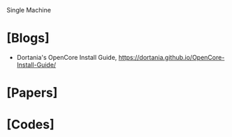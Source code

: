 Single Machine

# [Blogs]
+ Dortania's OpenCore Install Guide, https://dortania.github.io/OpenCore-Install-Guide/

# [Papers]


# [Codes]

